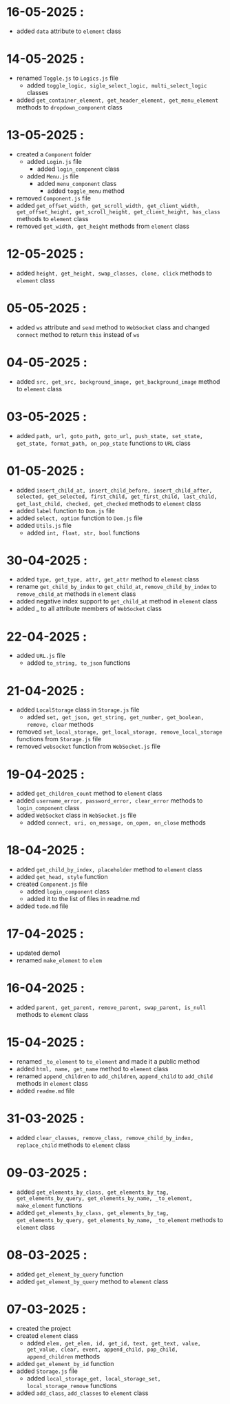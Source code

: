 
# 16-05-2025 :
- added `data` attribute to `element` class

# 14-05-2025 :
- renamed `Toggle.js` to `Logics.js` file
	- added `toggle_logic, sigle_select_logic, multi_select_logic` classes
- added `get_container_element, get_header_element, get_menu_element` methods to `dropdown_component` class

# 13-05-2025 :
- created a `Component` folder
	- added `Login.js` file
		- added `login_component` class
	- added `Menu.js` file
		- added `menu_component` class
			- added `toggle_menu` method
- removed `Component.js` file
- added `get_offset_width, get_scroll_width, get_client_width, get_offset_height, get_scroll_height, get_client_height, has_class` methods to `element` class
- removed `get_width, get_height` methods from `element` class

# 12-05-2025 :
- added `height, get_height, swap_classes, clone, click` methods to `element` class


# 05-05-2025 :
- added `ws` attribute and `send` method to `WebSocket` class and changed `connect` method to return `this` instead of `ws`

# 04-05-2025 :
- added `src, get_src, background_image, get_background_image` method to `element` class

# 03-05-2025 :
- added `path, url, goto_path, goto_url, push_state, set_state, get_state, format_path, on_pop_state` functions to `URL` class

# 01-05-2025 :
- added `insert_child_at, insert_child_before, insert_child_after, selected, get_selected, first_child, get_first_child, last_child, get_last_child, checked, get_checked` methods to `element` class
- added `label` function to `Dom.js` file
- added `select, option` function to `Dom.js` file
- added `Utils.js` file
	- added `int, float, str, bool` functions

# 30-04-2025 :
- added `type, get_type, attr, get_attr` method to `element` class
- rename `get_child_by_index` to `get_child_at`, `remove_child_by_index` to `remove_child_at` methods in `element` class
- added negative index support to `get_child_at` method in `element` class
- added _ to all attribute members of `WebSocket` class

# 22-04-2025 :
- added `URL.js` file
	- added `to_string, to_json` functions

# 21-04-2025 :
- added `LocalStorage` class in `Storage.js` file
	- added `set, get_json, get_string, get_number, get_boolean, remove, clear` methods
- removed `set_local_storage, get_local_storage, remove_local_storage` functions from `Storage.js` file
- removed `websocket` function from `WebSocket.js` file

# 19-04-2025 :
- added `get_children_count` method to `element` class
- added `username_error, password_error, clear_error` methods to `login_component` class
- added `WebSocket` class in `WebSocket.js` file
	- added `connect, uri, on_message, on_open, on_close` methods

# 18-04-2025 :
- added `get_child_by_index, placeholder` method to `element` class
- added `get_head, style` function
- created `Component.js` file
	- added `login_component` class
	- added it to the list of files in readme.md
- added `todo.md` file


# 17-04-2025 :
- updated demo1 
- renamed `make_element` to `elem` 

# 16-04-2025 :
- added `parent, get_parent, remove_parent, swap_parent, is_null` methods to `element` class

# 15-04-2025 :
- renamed `_to_element` to `to_element` and made it a public method
- added `html, name, get_name` method to `element` class
- renamed `append_children` to `add_children`, `append_child` to `add_child` methods in `element` class
- added `readme.md` file


# 31-03-2025 :
- added `clear_classes, remove_class, remove_child_by_index, replace_child` methods to `element` class

# 09-03-2025 :
- added `get_elements_by_class, get_elements_by_tag, get_elements_by_query, get_elements_by_name, _to_element, make_element` functions
- added `get_elements_by_class, get_elements_by_tag, get_elements_by_query, get_elements_by_name, _to_element` methods to `element` class

# 08-03-2025 :
- added `get_element_by_query` function
- added `get_element_by_query` method to `element` class

# 07-03-2025 :
- created the project
- created `element` class 
	- added `elem, get_elem, id, get_id, text, get_text, value, get_value, clear, event, append_child, pop_child, append_children` methods
- added `get_element_by_id` function
- added `Storage.js` file
	- added `local_storage_get, local_storage_set, local_storage_remove` functions
- added `add_class`, `add_classes` to `element` class